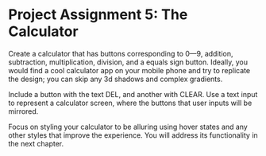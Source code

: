 # Project Assignment 5: The Calculator

Create a calculator that has buttons corresponding to 0—9, addition, subtraction, multiplication, division, and a equals sign button. Ideally, you would find a cool calculator app on your mobile phone and try to replicate the design; you can skip any 3d shadows and complex gradients.

Include a button with the text DEL, and another with CLEAR. Use a text input to represent a calculator screen, where the buttons that user inputs will be mirrored.

Focus on styling your calculator to be alluring using hover states and any other styles that improve the experience. You will address its functionality in the next chapter.
